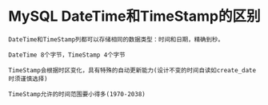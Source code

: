 # MySQL DateTime和TimeStamp的区别

```
DateTime和TimeStamp列都可以存储相同的数据类型：时间和日期，精确到秒。

DateTime 8个字节，TimeStamp 4个字节

TimeStamp会根据时区变化，具有特殊的自动更新能力(设计不变的时间自读如create_date时须谨慎选择)

TimeStamp允许的时间范围要小得多(1970-2038)
```
